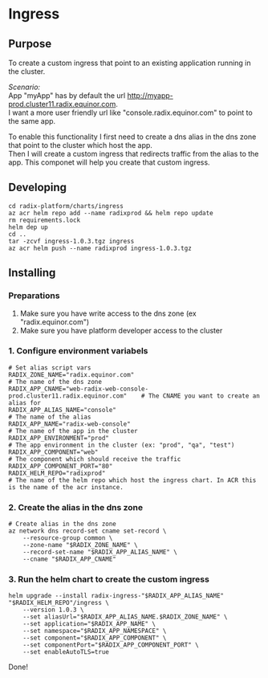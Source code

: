 # Ingress

## Purpose

To create a custom ingress that point to an existing application running in the cluster.  

_Scenario:_  
App "myApp" has by default the url http://myapp-prod.cluster11.radix.equinor.com.  
I want a more user friendly url like "console.radix.equinor.com" to point to the same app.  

To enable this functionality I first need to create a dns alias in the dns zone that point to the cluster which host the app.  
Then I will create a custom ingress that redirects traffic from the alias to the app. This componet will help you create that custom ingress.

## Developing

```
cd radix-platform/charts/ingress
az acr helm repo add --name radixprod && helm repo update
rm requirements.lock
helm dep up
cd ..
tar -zcvf ingress-1.0.3.tgz ingress
az acr helm push --name radixprod ingress-1.0.3.tgz
```

## Installing

### Preparations

1. Make sure you have write access to the dns zone (ex "radix.equinor.com")
2. Make sure you have platform developer access to the cluster

### 1. Configure environment variabels

```
# Set alias script vars
RADIX_ZONE_NAME="radix.equinor.com"                                         # The name of the dns zone
RADIX_APP_CNAME="web-radix-web-console-prod.cluster11.radix.equinor.com"    # The CNAME you want to create an alias for
RADIX_APP_ALIAS_NAME="console"                                              # The name of the alias
RADIX_APP_NAME="radix-web-console"                                          # The name of the app in the cluster
RADIX_APP_ENVIRONMENT="prod"                                                # The app environment in the cluster (ex: "prod", "qa", "test")
RADIX_APP_COMPONENT="web"                                                   # The component which should receive the traffic
RADIX_APP_COMPONENT_PORT="80"
RADIX_HELM_REPO="radixprod"                                                 # The name of the helm repo which host the ingress chart. In ACR this is the name of the acr instance.
```


### 2. Create the alias in the dns zone

```
# Create alias in the dns zone
az network dns record-set cname set-record \
    --resource-group common \
    --zone-name "$RADIX_ZONE_NAME" \
    --record-set-name "$RADIX_APP_ALIAS_NAME" \
    --cname "$RADIX_APP_CNAME"
```

### 3. Run the helm chart to create the custom ingress

```
helm upgrade --install radix-ingress-"$RADIX_APP_ALIAS_NAME" "$RADIX_HELM_REPO"/ingress \
    --version 1.0.3 \
    --set aliasUrl="$RADIX_APP_ALIAS_NAME.$RADIX_ZONE_NAME" \
    --set application="$RADIX_APP_NAME" \
    --set namespace="$RADIX_APP_NAMESPACE" \
    --set component="$RADIX_APP_COMPONENT" \
    --set componentPort="$RADIX_APP_COMPONENT_PORT" \
    --set enableAutoTLS=true

```

Done!